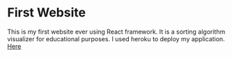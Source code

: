 ﻿# First Website
   This is my first website ever using React framework. It is a sorting algorithm visualizer for educational purposes.
   I used heroku to deploy my application.
   [Here](https://blooming-garden-28943.herokuapp.com/)

